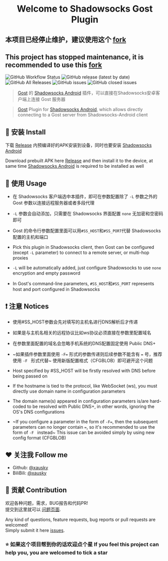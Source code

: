 <h1 align="center">Welcome to Shadowsocks Gost Plugin</h1>

## 本项目已经停止维护，建议使用这个 [fork](https://github.com/segfault-bilibili/ShadowsocksGostPlugin)
## This project has stopped maintenance, it is recommended to use this [fork](https://github.com/segfault-bilibili/ShadowsocksGostPlugin)

<p>
  <img alt="GitHub Workflow Status" src="https://img.shields.io/github/workflow/status/xausky/ShadowsocksGostPlugin/Android CI">
  <img alt="GitHub release (latest by date)" src="https://img.shields.io/github/v/release/xausky/ShadowsocksGostPlugin">
  <img alt="GitHub All Releases" src="https://img.shields.io/github/downloads/xausky/ShadowsocksGostPlugin/total">
  <img alt="GitHub issues" src="https://img.shields.io/github/issues/xausky/ShadowsocksGostPlugin">
  <img alt="GitHub closed issues" src="https://img.shields.io/github/issues-closed/xausky/ShadowsocksGostPlugin">
</p>

> [Gost](https://github.com/ginuerzh/gost) 的 [Shadowsocks Android](https://github.com/shadowsocks/shadowsocks-android) 插件，可以直接在Shadowsocks安卓客户端上连接 Gost 服务器

> [Gost](https://github.com/ginuerzh/gost) Plugin for [Shadowsocks Android](https://github.com/shadowsocks/shadowsocks-android), which allows directly connecting to a Gost server from Shadowsocks-Android client

## 🚀 安装 Install

下载 [Release](https://github.com/xausky/ShadowsocksGostPlugin/releases) 内预编译好的APK安装到设备，同时也要安装 [Shadowsocks Android](https://github.com/shadowsocks/shadowsocks-android)

Download prebuilt APK here [Release](https://github.com/xausky/ShadowsocksGostPlugin/releases) and then install it to the device, at same time [Shadowsocks Android](https://github.com/shadowsocks/shadowsocks-android) is required to be installed as well

## 🔧 使用 Usage

* 在 Shadowsocks 客户端选中本插件，即可在参数配置除了 `-L` 参数之外的 Gost 参数以连接远程服务器或者多段代理
* `-L` 参数会自动添加，只需要在 Shadowsocks 界面配置 `none` 无加密和空密码即可
* Gost 的命令行参数配置里面可以用`#SS_HOST`和`#SS_PORT`代替 Shadowsocks 配置的主机和端口

* Pick this plugin in Shadowsocks client, then Gost can be configured (except `-L` parameter) to connect to a remote server, or multi-hop proxies
* `-L` will be automatically added, just configure Shadowsocks to use `none` encryption and empty password
* In Gost's command-line parameters, `#SS_HOST`和`#SS_PORT` represents host and port configured in Shadowsocks

## ❗ 注意 Notices

* 使用#SS_HOST参数会先对填写的主机名进行DNS解析后才传递
* 如果是与主机名相关的远程协议比如ws协议必须直接在参数里配置域名
* 在参数里面配置的域名会忽略手机系统的DNS配置固定使用 Public DNS+
* ~如果插件参数里面使用 `-F=` 形式的参数传递则后续参数不能含有 `=` 号，推荐使用 `-F ` 形式代替~ 使用新版配置格式（CFGBLOB）即可避开这个问题

* Host specified by #SS_HOST will be firstly resolved with DNS before being passed on
* If the hostname is tied to the protocol, like WebSocket (ws), you must directly use domain name in configuration parameters
* The domain name(s) appeared in configuration parameters is/are hard-coded to be resolved with Public DNS+, in other words, ignoring the OS's DNS configurations
* ~If you configure a parameter in the form of `-F=`, then the subsequent parameters can no longer contain `=`, so it's recommended to use the form of `-F ` instead~ This issue can be avoided simply by using new config format (CFGBLOB)

## ❤ 关注我 Follow me

* Github: [@xausky](https://github.com/xausky)
* BiliBili: [@xausky](https://space.bilibili.com/8419077)

## 🤝 贡献 Contribution

欢迎各种问题，需求，BUG报告和代码PR!<br />提交到这里就可以 [问题页面](https://github.com/xausky/ShadowsocksGostPlugin/issues).

Any kind of questions, feature requests, bug reports or pull requests are welcomed!<br />Simply submit it here [issues](https://github.com/xausky/ShadowsocksGostPlugin/issues).

### ⭐ 如果这个项目帮到你的话欢迎点个星 If you feel this project can help you, you are welcomed to tick a star
